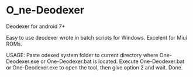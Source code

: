 # O_ne-Deodexer
Deodexer for android 7+

Easy to use deodexer wrote in batch scripts for Windows.
Excelent for Miui ROMs.

USAGE:
      Paste odexed system folder to current directory where One-Deodexer.exe or One-Deodexer.bat is located.
      Execute One-Deodexer.bat or One-Deodexer.exe to open the tool, then give option 2 and wait.
      Done.
      
